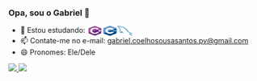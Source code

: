 ### Opa, sou o Gabriel 👋
- 🌱 Estou estudando: <img align="center" title="C#" alt="CSharp" height="20" width="30" src="https://raw.githubusercontent.com/devicons/devicon/master/icons/csharp/csharp-original.svg"><img align="center" title="C++" alt="CPlusPlus" height="20" width="30" src="https://github.com/devicons/devicon/blob/master/icons/cplusplus/cplusplus-original.svg"><img align="center" title="MySQL" alt="MySQL" height="20" width="30" src="https://github.com/devicons/devicon/blob/master/icons/mysql/mysql-original.svg">
- 📫 Contate-me no e-mail: gabriel.coelhosousasantos.pv@gmail.com
- 😄 Pronomes: Ele/Dele
<div>
  <a href="https://beacons.ai/nubsgp" target="_blank">
  <img height="180em" src="https://github-readme-stats.vercel.app/api?username=NUBsGP&show_icons=true&theme=shadow_blue&include_all_commits=true&count_private=true"/>
  <img height="180em" src="https://github-readme-stats.vercel.app/api/top-langs/?username=NUBsGP&layout=compact&langs_count=16&theme=shadow_blue"/>
</div>
    
<!--
**NUBsGP/NUBsGP** is a ✨ _special_ ✨ repository because its `README.md` (this file) appears on your GitHub profile.

Here are some ideas to get you started:

- 🔭 I’m currently working on ...
- 🌱 I’m currently learning ...
- 👯 I’m looking to collaborate on ...
- 🤔 I’m looking for help with ...
- 💬 Ask me about ...
- 📫 How to reach me: ...
- 😄 Pronouns: ...
- ⚡ Fun fact: ...
-->
